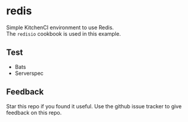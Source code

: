 # redis

Simple KitchenCI environment to use Redis.  
The `redisio` cookbook is used in this example.

## Test

* Bats
* Serverspec

## Feedback
Star this repo if you found it useful. Use the github issue tracker to give feedback on this repo.
